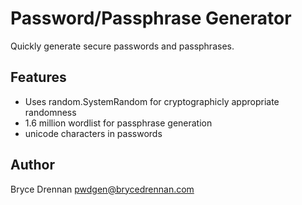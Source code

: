 # Password/Passphrase Generator

Quickly generate secure passwords and passphrases.

## Features
- Uses random.SystemRandom for cryptographicly appropriate randomness
- 1.6 million wordlist for passphrase generation
- unicode characters in passwords

## Author
Bryce Drennan <pwdgen@brycedrennan.com>